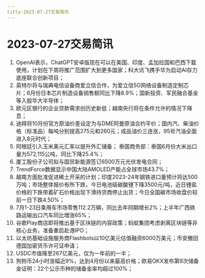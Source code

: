 ```yaml
---
title:2023-07-27交易简讯
---
```

# 2023-07-27交易简讯
1. OpenAI表示，ChatGPT安卓版现在可以在美国、印度、孟加拉国和巴西下载使用，计划在下周将推广范围扩大到更多国家；科大讯飞携手华为启动AI存力底座联合创新项目；
2. 英特尔将与瑞典电信设备商爱立信合作，为爱立信5G网络设备制造定制芯片；6月份日本芯片制造设备销售额同比下降8.9%；国新投资、军民融合基金等入股华大半导体；
3. 欧元区银行的企业贷款需求创历史新低；越南央行将在条件允许的情况下降息；
4. 迪拜将10月份官方原油价差设定为与DME阿曼原油合约平价；国内汽、柴油价格（标准品）每吨分别提高275元和260元；成品油价三连涨，95号汽油全面进入8元时代；
5. 阿根廷引入玉米美元汇率以提升外汇储备； 泰国商务部：泰国6月份大米出口量为572,115公吨，同比下降25.4%；
6. 厦工股份子公司拟与国贸新能源签订6500万元光伏发电合同；
7. TrendForce数据显示中国大陆AMOLED产能占全球市场43.7%；
8. 越南方面批准促进稀土开采的计划；印度2023-24年钢铁进口量预计将达500万吨；市场整体报价有所下跌，今日电池级碳酸锂下降3500元/吨，近日锂盐价格的下跌带着矿石价格出现下滑持货商停止出货；今日全国碳市场收盘价较前一日下跌4.50%；
9. 7月1-23日乘用车市场零售112.2万辆，同比去年同期增长2%；上半年广西铁路运输出口汽车同比增涨65%；
10. 谷歌Play商店即将推出基于区块链的内容政策；蚂蚁集团考虑剥离区块链等非核心业务，准备重启赴港IPO；
11. 以太坊基础设施服务商Flashbots以10亿美元估值融资6000万美元；币安撤回德国加密货币许可证申请；
12. USDC市值降至267亿美元，仅为一年前的一半；
13. 狗狗币24小时涨幅近9%，达到4月份以来最高价格；欧易OKX发布第9次储备金证明：22个公示币种的储备金率均超过100%；